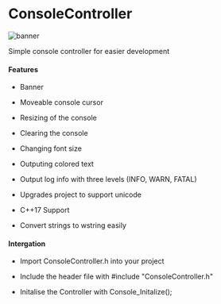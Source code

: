 # ConsoleController
![banner](https://i.imgur.com/r2w1PF0.png)

Simple console controller for easier development

#### Features

- Banner

- Moveable console cursor 

- Resizing of the console

- Clearing the console

- Changing font size

- Outputing colored text

- Output log info with three levels (INFO, WARN, FATAL)

- Upgrades project to support unicode

- C++17 Support

- Convert strings to wstring easily

#### Intergation

- Import ConsoleController.h into your project

- Include the header file with #include "ConsoleController.h"

- Initalise the Controller with Console_Initalize();
